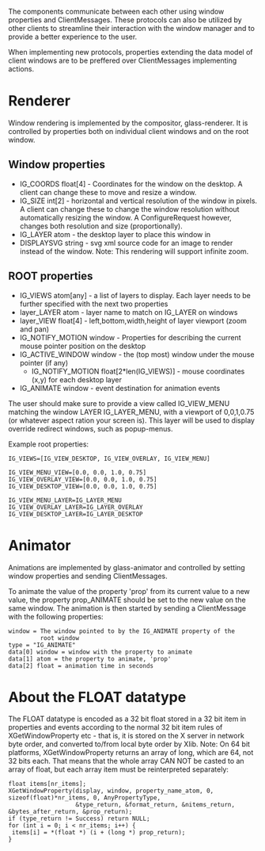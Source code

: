 The components communicate between each other using window properties
and ClientMessages. These protocols can also be utilized by other
clients to streamline their interaction with the window manager and to
provide a better experience to the user.

When implementing new protocols, properties extending the data model
of client windows are to be preffered over ClientMessages implementing
actions.

# Renderer

Window rendering is implemented by the compositor, glass-renderer. It
is controlled by properties both on individual client windows and on
the root window.

## Window properties

* IG_COORDS float[4] - Coordinates for the window on the desktop. A
  client can change these to move and resize a window.
* IG_SIZE int[2] - horizontal and vertical resolution of the window in
  pixels. A client can change these to change the window resolution
  without automatically resizing the window. A ConfigureRequest
  however, changes both resolution and size (proportionally).
* IG_LAYER atom - the desktop layer to place this window in
* DISPLAYSVG string - svg xml source code for an image to render
  instead of the window. Note: This rendering will support infinite
  zoom.

## ROOT properties

* IG_VIEWS atom[any] - a list of layers to display. Each layer needs
  to be further specified with the next two properties
* layer_LAYER atom - layer name to match on IG_LAYER on windows
* layer_VIEW float[4] - left,bottom,width,height of layer viewport
  (zoom and pan)
* IG_NOTIFY_MOTION window - Properties for describing the current
  mouse pointer position on the desktop
* IG_ACTIVE_WINDOW window - the (top most) window under the mouse
  pointer (if any)
  * IG_NOTIFY_MOTION float[2*len(IG_VIEWS)] - mouse coordinates (x,y)
    for each desktop layer
* IG_ANIMATE window - event destination for animation events

The user should make sure to provide a view called IG_VIEW_MENU
matching the window LAYER IG_LAYER_MENU, with a viewport of 0,0,1,0.75
(or whatever aspect ration your screen is). This layer will be used to
display override redirect windows, such as popup-menus.

Example root properties:

    IG_VIEWS=[IG_VIEW_DESKTOP, IG_VIEW_OVERLAY, IG_VIEW_MENU]

    IG_VIEW_MENU_VIEW=[0.0, 0.0, 1.0, 0.75]
    IG_VIEW_OVERLAY_VIEW=[0.0, 0.0, 1.0, 0.75]
    IG_VIEW_DESKTOP_VIEW=[0.0, 0.0, 1.0, 0.75]

    IG_VIEW_MENU_LAYER=IG_LAYER_MENU
    IG_VIEW_OVERLAY_LAYER=IG_LAYER_OVERLAY
    IG_VIEW_DESKTOP_LAYER=IG_LAYER_DESKTOP

# Animator

Animations are implemented by glass-animator and controlled by setting
window properties and sending ClientMessages.

To animate the value of the property 'prop' from its current value to
a new value, the property prop_ANIMATE should be set to the new value
on the same window. The animation is then started by sending a
ClientMessage with the following properties:

    window = The window pointed to by the IG_ANIMATE property of the
             root window
    type = "IG_ANIMATE"
    data[0] window = window with the property to animate
    data[1] atom = the property to animate, 'prop'
    data[2] float = animation time in seconds

# About the FLOAT datatype

The FLOAT datatype is encoded as a 32 bit float stored in a 32 bit item in properties and events according to the normal 32 bit item rules of XGetWindowProperty etc - that is, it is stored on the X server in network byte order, and converted to/from local byte order by Xlib. Note: On 64 bit platforms, XGetWindowProperty returns an array of long, which are 64, not 32 bits each. That means that the whole array CAN NOT be casted to an array of float, but each array item must be reinterpreted separately:

    float items[nr_items];
    XGetWindowProperty(display, window, property_name_atom, 0, sizeof(float)*nr_items, 0, AnyPropertyType,
                       &type_return, &format_return, &nitems_return, &bytes_after_return, &prop_return);
    if (type_return != Success) return NULL;
    for (int i = 0; i < nr_items; i++) {
     items[i] = *(float *) (i + (long *) prop_return);
    }
